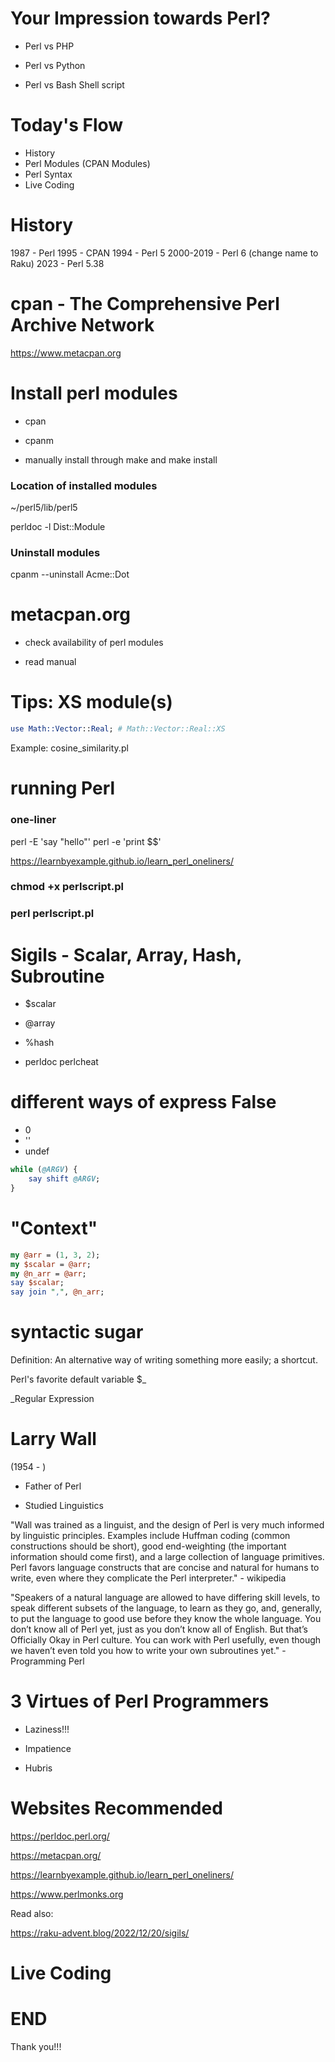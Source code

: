 # Your Impression towards Perl?

* Perl vs PHP

* Perl vs Python

* Perl vs Bash Shell script

# Today's Flow
* History
* Perl Modules (CPAN Modules)
* Perl Syntax
* Live Coding

# History
1987 - Perl
1995 - CPAN
1994 - Perl 5
2000-2019 - Perl 6 (change name to Raku) 
2023 - Perl 5.38

# cpan - The Comprehensive Perl Archive Network

https://www.metacpan.org

# Install perl modules 

* cpan

* cpanm

* manually install through make and make install

### Location of installed modules

~/perl5/lib/perl5

perldoc -l Dist::Module

### Uninstall modules

cpanm --uninstall Acme::Dot

# metacpan.org
* check availability of perl modules

* read manual
# Tips: XS module(s)
``` perl
use Math::Vector::Real; # Math::Vector::Real::XS
```

Example: cosine_similarity.pl

# running Perl

### one-liner
perl -E 'say "hello"'
perl -e 'print $$'

https://learnbyexample.github.io/learn_perl_oneliners/

### chmod +x perlscript.pl

### perl perlscript.pl

# Sigils - Scalar, Array, Hash, Subroutine
* $scalar
* @array
* %hash

* perldoc perlcheat


# different ways of express False
* 0
* ''
* undef

``` perl
while (@ARGV) {
    say shift @ARGV;
}
```

# "Context"
``` perl
my @arr = (1, 3, 2);
my $scalar = @arr;
my @n_arr = @arr;
say $scalar;
say join ",", @n_arr;
```
# syntactic sugar

Definition: An alternative way of writing something more easily; a shortcut.

Perl's favorite default variable $_

_Regular Expression

# Larry Wall
(1954 - )

* Father of Perl

* Studied Linguistics

"Wall was trained as a linguist, and the design of Perl is very much informed by linguistic principles. Examples include Huffman coding (common constructions should be short), good end-weighting (the important information should come first), and a large collection of language primitives. Perl favors language constructs that are concise and natural for humans to write, even where they complicate the Perl interpreter." - wikipedia

"Speakers of a natural language are allowed to have differing skill levels, to speak different subsets of the language, to learn as they go, and, generally, to put the language to good use before they know the whole language. You don’t know all of Perl yet, just as you don’t know all of English. But that’s Officially Okay in Perl culture. You can work with Perl usefully, even though we haven’t even told you how to write your own subroutines yet." - Programming Perl

# 3 Virtues of Perl Programmers
* Laziness!!!

* Impatience

* Hubris

# Websites Recommended

https://perldoc.perl.org/

https://metacpan.org/

https://learnbyexample.github.io/learn_perl_oneliners/

https://www.perlmonks.org

Read also:

https://raku-advent.blog/2022/12/20/sigils/

# Live Coding

# END

Thank you!!!
